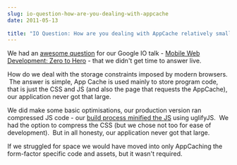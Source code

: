 ```yaml
---
slug: io-question-how-are-you-dealing-with-appcache
date: 2011-05-13
 
title: "IO Question: How are you dealing with AppCache relatively small storage limits?"
---
```

We had an <a href="http://goo.gl/mod/NSEW">awesome question</a> for our Google IO talk - <a href="http://io2011-zerotohero.appspot.com/index.html#1">Mobile Web Development: Zero to Hero</a> - that we didn&#39;t get time to answer live.<p /><div>How do we deal with the storage constraints imposed by modern browsers.  The answer is simple, App Cache is used mainly to store program code, that is just the CSS and JS (and also the page that requests the AppCache), our application never got that large.</div> <p /><div>We did make some basic optimisations, our production version ran compressed JS code - our <a href="https://github.com/PaulKinlan/ioreader/raw/master/run.sh">build process minified the JS</a> using uglifyJS.  We had the option to compress the CSS (but we chose not too for ease of development).  But in all honesty, our application never got that large.</div> <p /><div>If we struggled for space we would have moved into only AppCaching the form-factor specific code and assets, but it wasn&#39;t required.</div>

